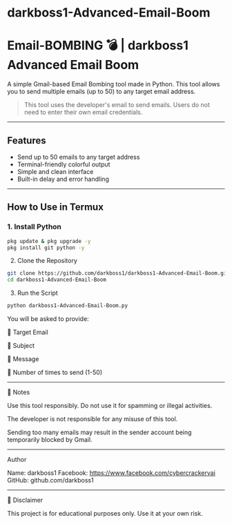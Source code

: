 # darkboss1-Advanced-Email-Boom
# Email-BOMBING 💣 | darkboss1 Advanced Email Boom

A simple Gmail-based Email Bombing tool made in Python. This tool allows you to send multiple emails (up to 50) to any target email address.

>  This tool uses the developer's email to send emails. Users do not need to enter their own email credentials.

---

##  Features

- Send up to 50 emails to any target address  
- Terminal-friendly colorful output  
- Simple and clean interface  
- Built-in delay and error handling  

---

##  How to Use in Termux

### 1. Install Python

```bash
pkg update & pkg upgrade -y
pkg install git python -y
```
2. Clone the Repository
```bash
git clone https://github.com/darkboss1/darkboss1-Advanced-Email-Boom.git
cd darkboss1-Advanced-Email-Boom
```
3. Run the Script
```bash
python darkboss1-Advanced-Email-Boom.py
```
You will be asked to provide:

🎯 Target Email

📨 Subject

💬 Message

🔁 Number of times to send (1-50)



---

📌 Notes

Use this tool responsibly. Do not use it for spamming or illegal activities.

The developer is not responsible for any misuse of this tool.

Sending too many emails may result in the sender account being temporarily blocked by Gmail.



---

 Author

Name: darkboss1
Facebook: https://www.facebook.com/cybercrackervai
GitHub: github.com/darkboss1


---

🛑 Disclaimer

This project is for educational purposes only. Use it at your own risk.
